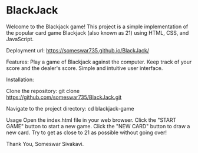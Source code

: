 # BlackJack
Welcome to the Blackjack game! This project is a simple implementation of the popular card game Blackjack (also known as 21) using HTML, CSS, and JavaScript.

Deployment url: https://someswar735.github.io/BlackJack/

Features:
Play a game of Blackjack against the computer.
Keep track of your score and the dealer's score.
Simple and intuitive user interface.

Installation:

Clone the repository:
git clone https://github.com/someswar735/BlackJack.git

Navigate to the project directory:
cd blackjack-game

Usage
Open the index.html file in your web browser.
Click the "START GAME" button to start a new game.
Click the "NEW CARD" button to draw a new card.
Try to get as close to 21 as possible without going over!

Thank You,
Someswar Sivakavi.
